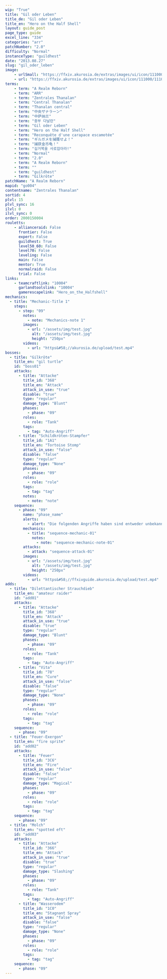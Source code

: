 ```yaml
---
wip: "True"
title: "Gil oder Leben"
title_de: "Gil oder Leben"
title_en: "Hero on the Half Shell"
layout: guide_post
page_type: guide
excel_line: "334"
categories: "arr"
patchNumber: "2.0"
difficulty: "Normal"
instanceType: "guildhest"
date: "2013.08.27"
slug: "gil_oder_leben"
image:
    - urlSmall: "https://ffxiv.akurosia.de/extras/images/ui/icon/111000/111008.png"
    - url: "https://ffxiv.akurosia.de/extras/images/ui/icon/111000/111008.png"
terms:
    - term: "A Realm Reborn"
    - term: "ARR"
    - term: "Zentrales Thanalan"
    - term: "Central Thanalan"
    - term: "Thanalan central"
    - term: "中央ザナラーン"
    - term: "中萨纳兰"
    - term: "중부 다날란"
    - term: "Gil oder Leben"
    - term: "Hero on the Half Shell"
    - term: "Reconquête d'une carapace escamotée"
    - term: "ギルガメを捕獲せよ！"
    - term: "捕获金币龟！"
    - term: "길거북을 사로잡아라!"
    - term: "Normal"
    - term: "2.0"
    - term: "A Realm Reborn"
    - term: ""
    - term: "guildhest"
    - term: "Gilkröte"
patchName: "A Realm Reborn"
mapid: "go004"
contentname: "Zentrales Thanalan"
sortid: 4
plvl: 15
plvl_sync: 16
ilvl: 0
ilvl_sync: 0
order: 2000150004
rouletts:
    - allianceraid: False
      frontier: False
      expert: False
      guildhest: True
      level50_60: False
      level70: False
      leveling: False
      main: False
      mentor: True
      normalraid: False
      trial: False
links:
    - teamcraftlink: "10004"
      garlandtoolslink: "10004"
      gamerescapelink: "Hero_on_the_Halfshell"
mechanics:
  - title: "Mechanic-Title 1"
    steps:
      - step: "09"
        notes:
          - note: "Mechanics-note 1"
        images:
          - url: "/assets/img/test.jpg"
            alt: "/assets/img/test.jpg"
            height: "250px"
        videos:
          - url: "https&#58;//akurosia.de/upload/test.mp4"
bosses:
  - title: "Gilkröte"
    title_en: "gil turtle"
    id: "boss01"
    attacks:
      - title: "Attacke"
        title_id: "368"
        title_en: "Attack"
        attack_in_use: "true"
        disable: "true"
        type: "regular"
        damage_type: "Blunt"
        phases:
          - phase: "09"
        roles:
          - role: "Tank"
        tags:
          - tag: "Auto-Angriff"
      - title: "Schildkröten-Stampfer"
        title_id: "1A1"
        title_en: "Tortoise Stomp"
        attack_in_use: "false"
        disable: "false"
        type: "regular"
        damage_type: "None"
        phases:
          - phase: "09"
        roles:
          - role: "role"
        tags:
          - tag: "tag"
        notes:
          - note: "note"
    sequence:
      - phase: "09"
        name: "phase_name"
        alerts:
          - alert: "Die folgenden Angriffe haben sind entweder unbekannt oder haben keine klare Herkunft"
        mechanics:
          - title: "sequence-mechanic-01"
            notes:
              - note: "sequence-mechanic-note-01"
        attacks:
          - attack: "sequence-attack-01"
        images:
          - url: "/assets/img/test.jpg"
            alt: "/assets/img/test.jpg"
            height: "250px"
        videos:
          - url: "https&#58;//ffxivguide.akurosia.de/upload/test.mp4"
adds:
  - title: "Dilettantischer Strauchdieb"
    title_en: "amateur raider"
    id: "add01"
    attacks:
      - title: "Attacke"
        title_id: "368"
        title_en: "Attack"
        attack_in_use: "true"
        disable: "true"
        type: "regular"
        damage_type: "Blunt"
        phases:
          - phase: "09"
        roles:
          - role: "Tank"
        tags:
          - tag: "Auto-Angriff"
      - title: "Vita"
        title_id: "78"
        title_en: "Cure"
        attack_in_use: "false"
        disable: "false"
        type: "regular"
        damage_type: "None"
        phases:
          - phase: "09"
        roles:
          - role: "role"
        tags:
          - tag: "tag"
    sequence:
      - phase: "09"
  - title: "Feuer-Exergon"
    title_en: "fire sprite"
    id: "add02"
    attacks:
      - title: "Feuer"
        title_id: "3C6"
        title_en: "Fire"
        attack_in_use: "false"
        disable: "false"
        type: "regular"
        damage_type: "Magical"
        phases:
          - phase: "09"
        roles:
          - role: "role"
        tags:
          - tag: "tag"
    sequence:
      - phase: "09"
  - title: "Molch"
    title_en: "spotted eft"
    id: "add03"
    attacks:
      - title: "Attacke"
        title_id: "366"
        title_en: "Attack"
        attack_in_use: "true"
        disable: "true"
        type: "regular"
        damage_type: "Slashing"
        phases:
          - phase: "09"
        roles:
          - role: "Tank"
        tags:
          - tag: "Auto-Angriff"
      - title: "Wasserodem"
        title_id: "1C0"
        title_en: "Stagnant Spray"
        attack_in_use: "false"
        disable: "false"
        type: "regular"
        damage_type: "None"
        phases:
          - phase: "09"
        roles:
          - role: "role"
        tags:
          - tag: "tag"
    sequence:
      - phase: "09"
---
```

